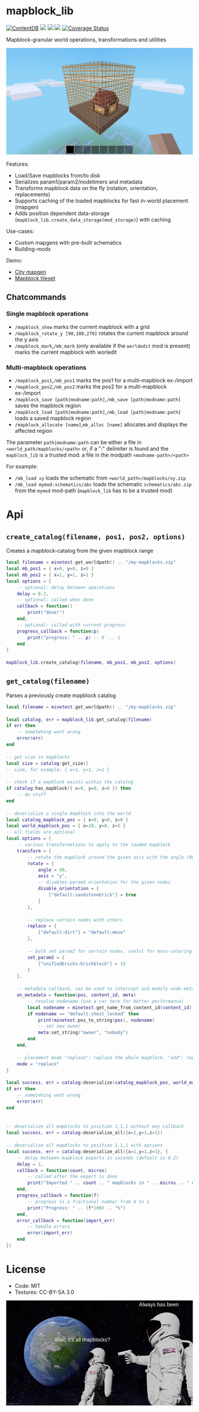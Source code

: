 
# mapblock_lib

[![ContentDB](https://content.minetest.net/packages/BuckarooBanzay/mapblock_lib/shields/downloads/)](https://content.minetest.net/packages/BuckarooBanzay/mapblock_lib/)
![](https://github.com/BuckarooBanzay/mapblock_lib/workflows/luacheck/badge.svg)
![](https://github.com/BuckarooBanzay/mapblock_lib/workflows/ldoc/badge.svg)
![](https://github.com/BuckarooBanzay/mapblock_lib/workflows/test/badge.svg)
[![Coverage Status](https://coveralls.io/repos/github/BuckarooBanzay/mapblock_lib/badge.svg?branch=main)](https://coveralls.io/github/BuckarooBanzay/mapblock_lib?branch=main)

Mapblock-granular world operations, transformations and utilities

![Screenshot](screenshot.png)

Features:

* Load/Save mapblocks from/to disk
* Serializes param1/param2/nodetimers and metadata
* Transforms mapblock data on the fly (rotation, orientation, replacements)
* Supports caching of the loaded mapblocks for fast in-world placement (mapgen)
* Adds position dependent data-storage (`mapblock_lib.create_data_storage(mod_storage)`) with caching

Use-cases:

* Custom mapgens with pre-built schematics
* Building-mods

Demo:

* [City mapgen](https://github.com/BuckarooBanzay/citygen)
* [Mapblock tileset](https://github.com/buckarooBanzay/mapblock_tileset)

## Chatcommands

### Single mapblock operations

* `/mapblock_show` marks the current mapblock with a grid
* `/mapblock_rotate_y [90,180,270]` rotates the current mapblock around the y axis
* `/mapblock_mark`,`/mb_mark` (only available if the `worldedit` mod is present) marks the current mapblock with worledit

### Multi-mapblock operations

* `/mapblock_pos1`,`/mb_pos1` marks the pos1 for a multi-mapblock ex-/import
* `/mapblock_pos2`,`/mb_pos2` marks the pos2 for a multi-mapblock ex-/import
* `/mapblock_save [path|modname:path]`,`/mb_save [path|modname:path]` saves the mapblock region
* `/mapblock_load [path|modname:path]`,`/mb_load [path|modname:path]` loads a saved mapblock region
* `/mapblock_allocate [name]`,`mb_alloc [name]` allocates and displays the affected region

The parameter `path|modname:path` can be either a file in `<world_path/mapblocks/<path>`
or, if a ":" delimiter is found and the `mapblock_lib` is a trusted mod: a file in the modpath `<modname-path>/<path>`

For example:
* `/mb_load xy` loads the schematic from `<world_path>/mapblocks/xy.zip`
* `/mb_load mymod:schematics/abc` loads the schematic `schematics/abc.zip` from the `mymod` mod-path (`mapblock_lib` has to be a trusted mod)

# Api

## `create_catalog(filename, pos1, pos2, options)`

Creates a mapblock-catalog from the given mapblock range

```lua
local filename = minetest.get_worldpath() .. "/my-mapblocks.zip"
local mb_pos1 = { x=0, y=0, z=0 }
local mb_pos2 = { x=1, y=1, z=1 }
local options = {
    -- optional: delay between operations
    delay = 0.2,
    -- optional: called when done
    callback = function()
        print("done!")
    end,
    -- optional: called with current progress
    progress_callback = function(p)
        print("progress: " .. p) -- 0 ... 1
    end
}

mapblock_lib.create_catalog(filename, mb_pos1, mb_pos2, options)
```

## `get_catalog(filename)`

Parses a previously create mapblock catalog

```lua
local filename = minetest.get_worldpath() .. "/my-mapblocks.zip"

local catalog, err = mapblock_lib.get_catalog(filename)
if err then
    -- sometehing went wrong
    error(err)
end

-- get size in mapblocks
local size = catalog:get_size()
-- size, for example: { x=1, y=1, z=1 }

-- check if a mapblock exists within the catalog
if catalog:has_mapblock({ x=0, y=0, z=0 }) then
    -- do stuff
end

-- deserialize a single mapblock into the world
local catalog_mapblock_pos = { x=0, y=0, z=0 }
local world_mapblock_pos = { x=10, y=0, z=5 }
-- all fields are optional
local options = {
	-- various transformations to apply to the loaded mapblock
	transform = {
		-- rotate the mapblock around the given axis with the angle (90, 180, 270)
		rotate = {
			angle = 90,
			axis = "y",
			-- disables param2 orientation for the given nodes
			disable_orientation = {
				["default:sandstonebrick"] = true
			}
		},

		-- replace certain nodes with others
		replace = {
			["default:dirt"] = "default:mese"
		},

		-- bulk set param2 for certain nodes, useful for mass-coloring
		set_param2 = {
			["unifiedbricks:brickblock"] = 15
		}
	},

	-- metadata callback, can be used to intercept and modify node-metadata/inventory
	on_metadata = function(pos, content_id, meta)
		-- resolve nodename (use a var here for better performance)
		local nodename = minetest.get_name_from_content_id(content_id)
		if nodename == "default:chest_locked" then
			print(minetest.pos_to_string(pos), nodename)
			-- set new owner
			meta:set_string("owner", "nobody")
		end
	end,

	-- placement mode "replace": replace the whole mapblock, "add": replace only air nodes
	mode = "replace"
}

local success, err = catalog:deserialize(catalog_mapblock_pos, world_mapblock_pos, options)
if err then
    -- sometehing went wrong
    error(err)
end


-- deserialize all mapblocks to position 1,1,1 without any callback
local success, err = catalog:deserialize_all({x=1,y=1,z=1})

-- deserialize all mapblocks to position 1,1,1 with options
local success, err = catalog:deserialize_all({x=1,y=1,z=1}, {
	-- delay between mapblock exports in seconds (default is 0.2)
	delay = 1,
	callback = function(count, micros)
		-- called after the export is done
		print("Imported " .. count .. " mapblocks in " .. micros .. " us")
	end,
	progress_callback = function(f)
		-- progress is a fractional number from 0 to 1
		print("Progress: " .. (f*100) .. "%")
	end,
	error_callback = function(import_err)
		-- handle errors
		error(import_err)
	end
})

```

# License

* Code: MIT
* Textures: CC-BY-SA 3.0

![Always has been](mapblocks.jpg)
